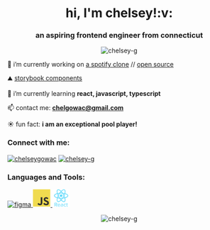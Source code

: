 <h1 align="center">hi, I'm chelsey!:v:</h1>
<h3 align="center">an aspiring frontend engineer from connecticut</h3>

<p align="center"> <img src="https://komarev.com/ghpvc/?username=chelsey-g&label=Profile%20views&color=0e75b6&style=flat" alt="chelsey-g" /> </p>

🔭  i’m currently working on <a href="https://darling-malasada-2c2fd7.netlify.app/">a spotify clone</a> // <a href="https://github.com/chelsey-g/spotify-clone">open source</a>

:mountain: <a href="https://heartfelt-puppy-f35711.netlify.app/?path=/story/example-mainbody--primary">storybook components</a>
<br>
<br>
 :crescent_moon:  i’m currently learning **react, javascript, typescript**


📫 contact me:  **chelgowac@gmail.com**

:sunny: fun fact:  **i am an exceptional pool player!**

<h3 align="left">Connect with me:</h3>
<p align="left">
<a href="https://twitter.com/chelseygowac" target="blank"><img align="center" src="https://raw.githubusercontent.com/rahuldkjain/github-profile-readme-generator/master/src/images/icons/Social/twitter.svg" alt="chelseygowac" height="30" width="40" /></a>
<a href="https://linkedin.com/in/chelsey-g" target="blank"><img align="center" src="https://raw.githubusercontent.com/rahuldkjain/github-profile-readme-generator/master/src/images/icons/Social/linked-in-alt.svg" alt="chelsey-g" height="30" width="40" /></a>
</p>

<h3 align="left">Languages and Tools:</h3>
<p align="left"> <a href="https://www.figma.com/" target="_blank" rel="noreferrer"> <img src="https://www.vectorlogo.zone/logos/figma/figma-icon.svg" alt="figma" width="40" height="40"/> </a> <a href="https://developer.mozilla.org/en-US/docs/Web/JavaScript" target="_blank" rel="noreferrer"> <img src="https://raw.githubusercontent.com/devicons/devicon/master/icons/javascript/javascript-original.svg" alt="javascript" width="40" height="40"/> </a> <a href="https://reactjs.org/" target="_blank" rel="noreferrer"> <img src="https://raw.githubusercontent.com/devicons/devicon/master/icons/react/react-original-wordmark.svg" alt="react" width="40" height="40"/> </a> </p>

<p align="center"><img align="center" src="https://github-readme-stats.vercel.app/api/top-langs?username=chelsey-g&show_icons=true&locale=en&layout=compact" alt="chelsey-g" /></p>
